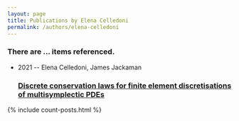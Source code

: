 ```yaml
---
layout: page
title: Publications by Elena Celledoni
permalink: /authors/elena-celledoni
---
```


<h3 id="number-posts">There are ... items referenced.</h3>
<ul class="post-list">
<li><span class='post-meta'>2021 -- Elena Celledoni, James Jackaman</span><h3><a class='post-link' href="{{ site.baseurl }}/discrete-conservation-laws-for-finite-element-discretisations-of-multisymplectic-pdes">Discrete conservation laws for finite element discretisations of multisymplectic PDEs</a></h3></li>

</ul>
{% include count-posts.html %}
